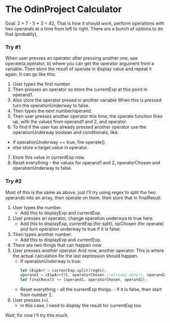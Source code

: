 # The OdinProject Calculator

Goal: 2 + 7 - 5 * 3 = 42, That is how it should work, perform operations with two operands at a
time from left to right. There are a bunch of options to do that (probably), 

### Try #1
When user presses an operator after pressing another one, use operate(a,operator, b) where you
can get the operator argument from a variable. Then store the result of operate in display
value and repeat it again. It can go like this:

1. User types the first number
2. Then presses an operator so store the currentExp at this point in operand1.
3. Also store the operator presed in another variable
  When this is pressed turn the operationUnderway to false.
4. Then types the next number/operand.
5. Then user presses another operator this time, the operate function fires up, 
  with the values from operand1 and 2, and operator.
6. To find if the user has already pressed another operator use the operationUnderway 
  boolean and conditionals, like:
  - if operationUnderway == true, fire operate().
  - else store e.target.value in operator.
7. Etore this value in currentExp now.
8. Reset everything - the values for operand1 and 2, operatorChosen and 
  operationUnderway to false.

### Try #2
Most of this is the same as above, just I'll try using regex to split the two operands into an array, then operate on them. then store that in finalResult.

1. User types the number. 
    - Add this to displayExp and currentExp.
2. User presses an operator, change operation underwya to true here. 
    - Add this to displayExp, currentExp (for split), opChosen (for operate) and 
    turn operation underway to true if it is false.
3. Then types another number.
    - Add this to displayExp and currentExp.
4. There are two things that can happen now: 
  1. User presses another operator
    And now, another operator. This is where the actual calculation 
    for the last expression should happen.
      - If operationUnderway is true:
        ```javascript
        let cExpArr = currentExp.split(regEx);
        operand1 = cExpArr[0], operatorChosen /*already done*/, operand2 = cExpArr[1];
        let finalReuslt += (operand1, operatorChosen, operand2);
        ```
      - Reset everything - all the currentExp things.
    - If it is false, then start from number 2.
  2. User presses (=).
      - in this case, I need to display the result for currentExp too.

Wait, for now I'll try this much.

  
        